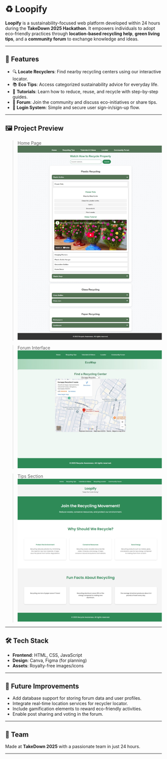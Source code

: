 # ♻️ Loopify

**Loopify** is a sustainability-focused web platform developed within 24 hours during the **TakeDown 2025 Hackathon**. It empowers individuals to adopt eco-friendly practices through **location-based recycling help**, **green living tips**, and a **community forum** to exchange knowledge and ideas.

---

## 🌟 Features

- 🔍 **Locate Recyclers**: Find nearby recycling centers using our interactive locator.
- 📚 **Eco Tips**: Access categorized sustainability advice for everyday life.
- 🧠 **Tutorials**: Learn how to reduce, reuse, and recycle with step-by-step guides.
- 💬 **Forum**: Join the community and discuss eco-initiatives or share tips.
- 🔐 **Login System**: Simple and secure user sign-in/sign-up flow.

---

## 🖼️ Project Preview

> Home Page  
![Preview1](assets/preview1.jpeg)

> Forum Interface  
![Preview2](assets/preiew2.jpeg)

> Tips Section  
![Preview3](assets/preview3.jpeg)

---

## 🛠️ Tech Stack

- **Frontend**: HTML, CSS, JavaScript
- **Design**: Canva, Figma (for planning)
- **Assets**: Royalty-free images/icons

---

## 🚀 Future Improvements

- Add database support for storing forum data and user profiles.
- Integrate real-time location services for recycler locator.
- Include gamification elements to reward eco-friendly activities.
- Enable post sharing and voting in the forum.

---

## 🤝 Team

Made  at **TakeDown 2025** with a passionate team in just 24 hours.

---

